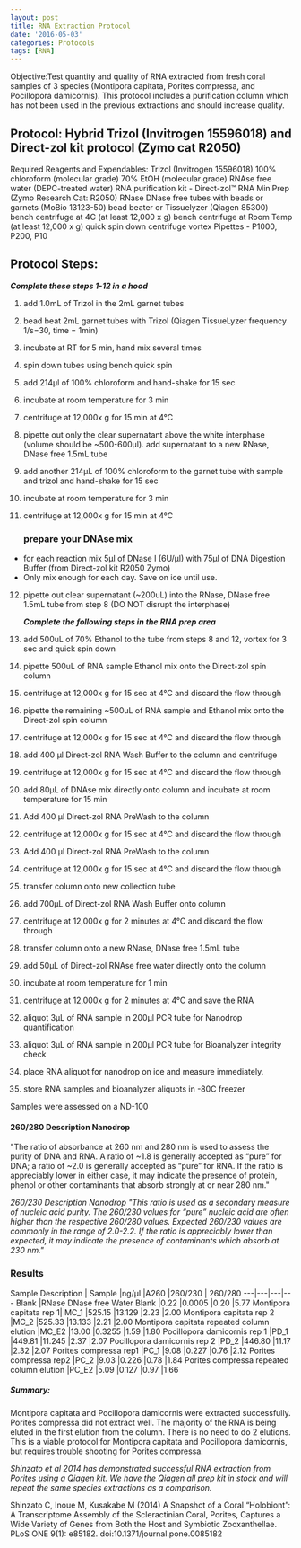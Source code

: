 ```yaml
---
layout: post
title: RNA Extraction Protocol
date: '2016-05-03'
categories: Protocols
tags: [RNA]
---
```


Objective:Test quantity and quality of RNA extracted from fresh coral samples of 3 species (Montipora capitata, Porites compressa, and Pocillopora damicornis). This protocol includes a purification column which has not been used in the previous extractions and should increase quality.


## Protocol: Hybrid Trizol (Invitrogen 15596018) and Direct-zol kit protocol  (Zymo cat R2050)


Required Reagents and Expendables:
    Trizol (Invitrogen 15596018)
    100% chloroform (molecular grade)
    70% EtOH (molecular grade)
    RNAse free water (DEPC-treated water)
    RNA purification kit - Direct-zol™ RNA MiniPrep (Zymo Research Cat: R2050)
    RNase DNase free tubes with beads or garnets (MoBio 13123-50)
    bead beater or Tissuelyzer (Qiagen 85300)
    bench centrifuge at 4C (at least 12,000 x g)
    bench centrifuge at Room Temp (at least 12,000 x g)
    quick spin down centrifuge
    vortex
    Pipettes - P1000, P200, P10

## Protocol Steps:
_**Complete these steps 1-12 in a hood**_

1. add 1.0mL of Trizol in the 2mL garnet tubes

2. bead beat 2mL garnet tubes with Trizol (Qiagen TissueLyzer frequency 1/s=30, time = 1min)

3. incubate at RT for 5 min, hand mix several times

4. spin down tubes using bench quick spin

5. add 214µl of 100% chloroform and hand-shake for 15 sec

6. incubate at room temperature for 3 min

7. centrifuge at 12,000x g for 15 min at 4°C

8. pipette out only the clear supernatant above the white interphase (volume should be ~500-600µl). add supernatant to a new RNase, DNase free 1.5mL tube

9. add another 214µL of 100% chloroform to the garnet tube with sample and trizol and hand-shake for 15 sec

10. incubate at room temperature for 3 min

11. centrifuge at 12,000x g for 15 min at 4°C



    ### prepare your DNAse mix 

* for each reaction mix 5µl of DNase I (6U/µl) with 75µl of DNA Digestion Buffer (from Direct-zol kit R2050 Zymo)
* Only mix enough for each day. Save on ice until use.




12. pipette out clear supernatant (~200uL) into the RNase, DNase free 1.5mL tube from step 8 (DO NOT disrupt the interphase)

    _**Complete the following steps in the RNA prep area**_

13. add 500uL of 70% Ethanol to the tube from steps 8 and 12, vortex for 3 sec and quick spin down

14. pipette 500uL of RNA sample Ethanol mix onto the Direct-zol spin column

15. centrifuge at 12,000x g for 15 sec at 4°C and discard the flow through

16. pipette the remaining ~500uL of RNA sample and Ethanol mix onto the Direct-zol spin column

17. centrifuge at 12,000x g for 15 sec at 4°C and discard the flow through

18. add 400 μl Direct-zol RNA Wash Buffer to the column and centrifuge

19. centrifuge at 12,000x g for 15 sec at 4°C and discard the flow through

20. add 80µL of DNAse mix directly onto column and incubate at room temperature for 15 min

21. Add 400 μl Direct-zol RNA PreWash to the column

22. centrifuge at 12,000x g for 15 sec at 4°C and discard the flow through

23. Add 400 μl Direct-zol RNA PreWash to the column
 
24. centrifuge at 12,000x g for 15 sec at 4°C and discard the flow through

25. transfer column onto new collection tube

26. add 700µL of Direct-zol RNA Wash Buffer onto column

27. centrifuge at 12,000x g for 2 minutes at 4°C and discard the flow through

28. transfer column onto a new RNase, DNase free 1.5mL tube

29. add 50µL of Direct-zol RNAse free water directly onto the column

30. incubate at room temperature for 1 min

31. centrifuge at 12,000x g for 2 minutes at 4°C and save the RNA

32. aliquot 3µL of RNA sample in 200µl PCR tube for Nanodrop quantification

33. aliquot 3µL of RNA sample in 200µl PCR tube for Bioanalyzer integrity check

34. place RNA aliquot for nanodrop on ice and measure immediately.

35. store RNA samples and bioanalyzer aliquots in -80C freezer

Samples were assessed on a ND-100

#### 260/280 Description Nanodrop
"The ratio of absorbance at 260 nm and 280 nm is used to assess the purity of DNA and RNA. A ratio of ~1.8 is generally accepted as “pure” for DNA; a ratio of ~2.0 is generally accepted as “pure” for RNA. If the ratio is appreciably lower in either case, it may indicate the presence of protein, phenol or other contaminants that absorb strongly at or near 280 nm."


_260/230 Description Nanodrop
"This ratio is used as a secondary measure of nucleic acid purity. The 260/230 values for “pure” nucleic acid are often higher than the respective 260/280 values. Expected 260/230 values are commonly in the range of 2.0-2.2. If the ratio is appreciably lower than expected, it may indicate the presence of contaminants which absorb at 230 nm."_

### Results

Sample.Description	| Sample	|ng/µl	|A260	|260/230	| 260/280
 ---|---|---|---
Blank |RNase DNase free Water	Blank	|0.22	|0.0005	|0.20	|5.77
Montipora capitata rep 1|	MC_1	|525.15	|13.129	|2.23	|2.00
Montipora capitata rep 2	|MC_2	|525.33	|13.133	|2.21	|2.00
Montipora capitata repeated column elution	|MC_E2	|13.00	|0.3255	|1.59	|1.80
Pocillopora damicornis rep 1	|PD_1	|449.81	|11.245	|2.37	|2.07
Pocillopora damicornis rep 2	|PD_2	|446.80	|11.17	|2.32	|2.07
Porites compressa rep1	|PC_1	|9.08	|0.227	|0.76	|2.12
Porites compressa rep2	|PC_2	|9.03	|0.226	|0.78	|1.84
Porites compressa repeated column elution	|PC_E2	|5.09	|0.127	|0.97	|1.66


##### Summary: 
Montipora capitata and Pocillopora damicornis were extracted successfully. Porites compressa did not extract well. The majority of the RNA is being eluted in the first elution from the column. There is no need to do 2 elutions. This is a viable protocol for Montipora capitata and Pocillopora damicornis, but requires trouble shooting for Porites compressa.

_Shinzato et al 2014 has demonstrated successful RNA extraction from Porites using a Qiagen kit. We have the Qiagen all prep kit in stock and will repeat the same species extractions as a comparison._

Shinzato C, Inoue M, Kusakabe M (2014) A Snapshot of a Coral “Holobiont”: A Transcriptome Assembly of the Scleractinian Coral, Porites, Captures a Wide Variety of Genes from Both the Host and Symbiotic Zooxanthellae. PLoS ONE 9(1): e85182. doi:10.1371/journal.pone.0085182
